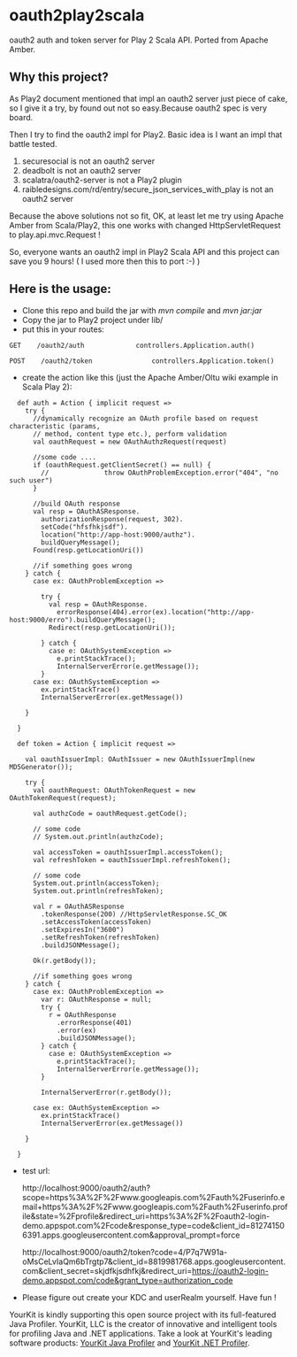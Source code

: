 oauth2play2scala
================

oauth2 auth and token server for Play 2 Scala API. Ported from Apache Amber.

Why this project?
-----------------

As Play2 document mentioned that impl an oauth2 server just piece of cake, so I give it a try, by found out not so easy.Because oauth2 spec is very board.

Then I try to find the oauth2 impl for Play2. Basic idea is I want an impl that battle tested.

1. securesocial is not an oauth2 server
2. deadbolt is not an oauth2 server
3. scalatra/oauth2-server is not a Play2 plugin
4. raibledesigns.com/rd/entry/secure_json_services_with_play is not an oauth2 server

Because the above solutions not so fit, OK, at least let me try using Apache Amber from Scala/Play2, this one works with changed HttpServletRequest to play.api.mvc.Request !

So, everyone wants an oauth2 impl in Play2 Scala API and this project can save you 9 hours! ( I used more then this to port :-)  )


Here is the usage:
------------------

* Clone this repo and build the jar with _mvn compile_  and  _mvn jar:jar_
* Copy the jar to Play2 project under lib/  
* put this in your routes:

```
GET    /oauth2/auth    			controllers.Application.auth()

POST 	/oauth2/token    			controllers.Application.token()
```
* create the action like this (just the Apache Amber/Oltu wiki example in Scala Play 2):

```
  def auth = Action { implicit request =>
    try {
      //dynamically recognize an OAuth profile based on request characteristic (params,
      // method, content type etc.), perform validation
      val oauthRequest = new OAuthAuthzRequest(request)

      //some code ....
      if (oauthRequest.getClientSecret() == null) {
        //              throw OAuthProblemException.error("404", "no such user")
      }

      //build OAuth response
      val resp = OAuthASResponse.
        authorizationResponse(request, 302).
        setCode("hfsfhkjsdf").
        location("http://app-host:9000/authz").
        buildQueryMessage();
      Found(resp.getLocationUri())

      //if something goes wrong
    } catch {
      case ex: OAuthProblemException =>

        try {
          val resp = OAuthResponse.
            errorResponse(404).error(ex).location("http://app-host:9000/erro").buildQueryMessage();
          Redirect(resp.getLocationUri());

        } catch {
          case e: OAuthSystemException =>
            e.printStackTrace();
            InternalServerError(e.getMessage());
        }
      case ex: OAuthSystemException =>
        ex.printStackTrace()
        InternalServerError(ex.getMessage())

    }

  }

  def token = Action { implicit request =>

    val oauthIssuerImpl: OAuthIssuer = new OAuthIssuerImpl(new MD5Generator());

    try {
      val oauthRequest: OAuthTokenRequest = new OAuthTokenRequest(request);

      val authzCode = oauthRequest.getCode();

      // some code
      // System.out.println(authzCode);

      val accessToken = oauthIssuerImpl.accessToken();
      val refreshToken = oauthIssuerImpl.refreshToken();

      // some code
      System.out.println(accessToken);
      System.out.println(refreshToken);

      val r = OAuthASResponse
        .tokenResponse(200) //HttpServletResponse.SC_OK
        .setAccessToken(accessToken)
        .setExpiresIn("3600")
        .setRefreshToken(refreshToken)
        .buildJSONMessage();

      Ok(r.getBody());

      //if something goes wrong
    } catch {
      case ex: OAuthProblemException =>
        var r: OAuthResponse = null;
        try {
          r = OAuthResponse
            .errorResponse(401)
            .error(ex)
            .buildJSONMessage();
        } catch {
          case e: OAuthSystemException =>
            e.printStackTrace();
            InternalServerError(e.getMessage());
        }

        InternalServerError(r.getBody());

      case ex: OAuthSystemException =>
        ex.printStackTrace()
        InternalServerError(ex.getMessage())

    }

  }
```  
  
* test url:

  http://localhost:9000/oauth2/auth?scope=https%3A%2F%2Fwww.googleapis.com%2Fauth%2Fuserinfo.email+https%3A%2F%2Fwww.googleapis.com%2Fauth%2Fuserinfo.profile&state=%2Fprofile&redirect_uri=https%3A%2F%2Foauth2-login-demo.appspot.com%2Fcode&response_type=code&client_id=812741506391.apps.googleusercontent.com&approval_prompt=force
  
  http://localhost:9000/oauth2/token?code=4/P7q7W91a-oMsCeLvIaQm6bTrgtp7&client_id=8819981768.apps.googleusercontent.com&client_secret=skjdfkjsdhfkj&redirect_uri=https://oauth2-login-demo.appspot.com/code&grant_type=authorization_code

* Please figure out create your KDC and userRealm yourself. Have fun !





YourKit is kindly supporting this open source project with its full-featured Java Profiler.
YourKit, LLC is the creator of innovative and intelligent tools for profiling
Java and .NET applications. Take a look at YourKit's leading software products:
<a href="http://www.yourkit.com/java/profiler/index.jsp">YourKit Java Profiler</a> and
<a href="http://www.yourkit.com/.net/profiler/index.jsp">YourKit .NET Profiler</a>.
